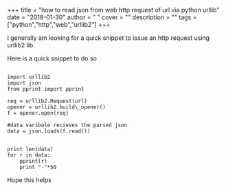 
+++
title = "how to read json from web http request of url via python urllib"
date = "2018-01-30"
author = " "
cover = ""
description = ""
tags = ["python","http","web","urllib2"]
+++

I generally am looking for a quick snippet to issue an http request using urllib2 lib. 

 Here is a quick snippet to do so

  

```url = "https://api.waqi.info/mapq/bounds/?bounds=%20-180.0,-85.0,180.0,85.0"

import urllib2
import json
from pprint import pprint

req = urllib2.Request(url)
opener = urllib2.build\_opener()
f = opener.open(req)

#data varibale recieves the parsed json
data = json.loads(f.read())


print len(data)
for r in data:
    pprint(r)
    print "-"*50

```
 Hope this helps



